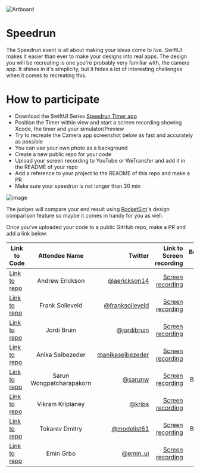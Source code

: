![Artboard](https://www.swiftuiseries.com/images/events/banner-speedrun.png)

# Speedrun

The Speedrun event is all about making your ideas come to live. SwiftUI makes it easier than ever to make your designs into real apps. The design you will be recreating is one you're probably very familiar with, the camera app. It shines in it's simplicity, but it hides a lot of interesting challenges when it comes to recreating this.

# How to participate

- Download the SwiftUI Series [Speedrun Timer app](http://swiftuiseries.com/SpeedRunTimer.zip)
- Position the Timer within view and start a screen recording showing Xcode, the timer and your simulator/Preview 
- Try to recreate the Camera app screenshot below as fast and accurately as possible
- You can use your own photo as a background
- Create a new public repo for your code
- Upload your screen recording to YouTube or WeTransfer and add it in the README of your repo
- Add a reference to your project to the README of this repo and make a PR
- Make sure your speedrun is not longer than 30 min

![image](https://user-images.githubusercontent.com/170948/169041758-72781541-5cb0-4966-b078-a61794f24cac.png)


The judges will compare your end result using [RocketSim](https://www.rocketsim.app)'s design comparison feature so maybe it comes in handy for you as well.

Once you've uploaded your code to a public GitHub repo, make a PR and add a link below.


| Link to Code  | Attendee Name    | Twitter                                   | Link to Screen recording |Beginner / Pro | Duration |
| ------------- |:----------------:| ------------------------------------------------:|---------:|-----------------:|----:|
| [Link to repo](https://github.com/aerickson14/SwiftUICameraAppSpeedRun)  | Andrew Erickson | [@aerickson14](https://www.twitter.com/aerickson14) | [Screen recording](https://youtu.be/K76xAvEkH_c)       | Pro | 17:12 |<br/>
[Link to repo](https://github.com/FrankSolleveld/SwiftUISpeedrunChallenge)  | Frank Solleveld | [@franksolleveld](https://www.twitter.com/franksolleveld) | [Screen recording](https://youtu.be/qt4O-fwEMb4)       | Pro | 20:04 |<br/>
[Link to repo](https://github.com/jordibruin/swiftui-speedrun/blob/main/README.md)  | Jordi Bruin | [@jordibruin](https://www.twitter.com/jordibruin) | [Screen recording](https://youtu.be/70HKGgkmMrg)       | Pro | 20:36 |<br/>
[Link to repo](https://github.com/anikaseibezeder/SwiftUISpeedrunChallenge)  | Anika Seibezeder | [@anikaseibezeder](https://www.twitter.com/anikaseibezeder) | [Screen recording](https://youtu.be/jy6C-iudb2w)       | Pro | 13:42 |<br/>
[Link to repo](https://github.com/sarunw/swiftuiseries-speedrun)  | Sarun Wongpatcharapakorn | [@sarunw](https://twitter.com/sarunw) | [Screen recording](https://youtu.be/GyTlXnfwVtw)       | Beginner | 20:26 |<br/>
| [Link to repo](https://github.com/markiv/SpeedCam) | Vikram Kriplaney | [@krips](https://twitter.com/krips) | [Screen recording](https://youtu.be/n5b3jOROIYM) | Pro | 24:17 |<br/>
[Link to repo](https://github.com/modelist61/SpeedRunChallange) | Tokarev Dmitry | [@modelist61](modelist61@bk.ru) | [Screen recording](https://youtu.be/WGT6yB1VQe8) | Beginner | 88:20 |<br/>
[Link to repo](https://github.com/roblack/SpeedOslo) | Emin Grbo | [@emin_ui](https://twitter.com/emin_ui) | [Screen recording](https://youtu.be/l5c5ihKIh7M) | Pro | 27:19 |<br/>
